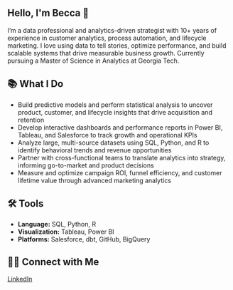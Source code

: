 ## Hello, I'm Becca 👋

I’m a data professional and analytics-driven strategist with 10+ years of experience in customer analytics, process automation, and lifecycle marketing. I love using data to tell stories, optimize performance, and build scalable systems that drive measurable business growth. Currently pursuing a Master of Science in Analytics at Georgia Tech.

## 📚 **What I Do**
- Build predictive models and perform statistical analysis to uncover product, customer, and lifecycle insights that drive acquisition and retention
- Develop interactive dashboards and performance reports in Power BI, Tableau, and Salesforce to track growth and operational KPIs
- Analyze large, multi-source datasets using SQL, Python, and R to identify behavioral trends and revenue opportunities
- Partner with cross-functional teams to translate analytics into strategy, informing go-to-market and product decisions
- Measure and optimize campaign ROI, funnel efficiency, and customer lifetime value through advanced marketing analytics

## 🛠️ **Tools**
- **Language:** SQL, Python, R  
- **Visualization:** Tableau, Power BI
- **Platforms:** Salesforce, dbt, GitHub, BigQuery

## 👋🏻 **Connect with Me**
[LinkedIn](https://www.linkedin.com/in/beccalevitt/)
